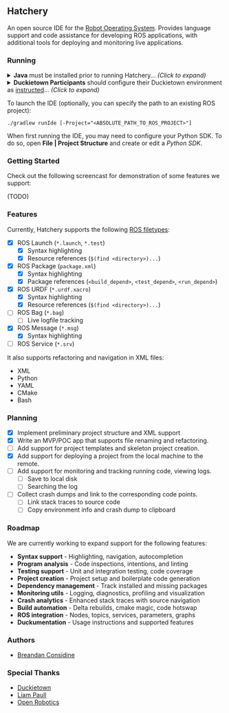 ## Hatchery

An open source IDE for the [Robot Operating System](http://www.ros.org/). Provides language support and code assistance for developing ROS applications, with additional tools for deploying and monitoring live applications.

### Running

<details> 
<summary><b>Java</b> must be installed prior to running Hatchery... <em>(Click to expand)</em></summary> 
Hatchery requires a JRE or JDK. First, ensure that you have one installed:

`java -version`
 
If not, [JDK 8](http://openjdk.java.net/install/) or higher is sufficient:

`sudo apt-get install openjdk-8-jre`
</details>

<details> 
<summary><b>Duckietown Participants</b> should configure their Duckietown environment as <a href="http://book.duckietown.org/">instructed</a>... <em>(Click to expand)</em></summary> 

Ensure `echo $DUCKIETOWN_ROOT` returns the correct path to your [Duckietown directory](https://github.com/duckietown/software).

If not, you should first run `source environment.sh` from inside the Duckietown software directory.

Hatchery will use `DUCKIETOWN_ROOT` as the default project directory, so you can omit the `-Project` flag in the following step.
</details>


To launch the IDE (optionally, you can specify the path to an existing ROS project):

`./gradlew runIde [-Project="<ABSOLUTE_PATH_TO_ROS_PROJECT>"]`

When first running the IDE, you may need to configure your Python SDK. To do so, open **File | Project Structure** and create or edit a *Python SDK*.

### Getting Started

Check out the following screencast for demonstration of some features we support:

(TODO)

### Features 

Currently, Hatchery supports the following [ROS filetypes](https://wiki.wpi.edu/robotics/ROS_File_Types):

- [x] ROS Launch (`*.launch`, `*.test`)
    -[x] Syntax highlighting
    -[x] Resource references (`$(find <directory>)...`)
- [x] ROS Package (`package.xml`)
    -[x] Syntax highlighting
    -[x] Package references (`<build_depend>`, `<test_depend>`, `<run_depend>`)
- [x] ROS URDF (`*.urdf.xacro`)
    -[x] Syntax highlighting
    -[x] Resource references (`$(find <directory>)...`)
- [ ] ROS Bag (`*.bag`)
    -[ ] Live logfile tracking
- [x] ROS Message (`*.msg`)
    -[x] Syntax highlighting
- [ ] ROS Service (`*.srv`)

It also supports refactoring and navigation in XML files:

* XML
* Python
* YAML
* CMake
* Bash

### Planning

- [x] Implement preliminary project structure and XML support
- [x] Write an MVP/POC app that supports file renaming and refactoring.
- [ ] Add support for project templates and skeleton project creation.
- [x] Add support for deploying a project from the local machine to the remote.
- [ ] Add support for monitoring and tracking running code, viewing logs.
    - [ ] Save to local disk
    - [ ] Searching the log
- [ ] Collect crash dumps and link to the corresponding code points.
    - [ ] Link stack traces to source code
    - [ ] Copy environment info and crash dump to clipboard

### Roadmap

We are currently working to expand support for the following features:

* **Syntax support** - Highlighting, navigation, autocompletion
* **Program analysis** - Code inspections, intentions, and linting
* **Testing support** - Unit and integration testing, code coverage
* **Project creation** - Project setup and boilerplate code generation
* **Dependency management** - Track installed and missing packages
* **Monitoring utils** - Logging, diagnostics, profiling and visualization
* **Crash analytics** - Enhanced stack traces with source navigation
* **Build automation** - Delta rebuilds, cmake magic, code hotswap
* **ROS integration** - Nodes, topics, services, parameters, graphs
* **Duckumentation** - Usage instructions and supported features

### Authors

* [Breandan Considine](https://github.com/breandan)

### Special Thanks

* [Duckietown](https://duckietown.org)
* [Liam Paull](https://github.com/liampaull)
* [Open Robotics](https://www.openrobotics.org/)